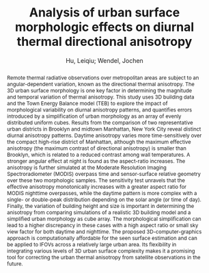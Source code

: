 ---
layout: technique
title: "Analysis of urban surface morphologic effects on diurnal thermal directional anisotropy"
classifications:
    system_type: "False"
    technique: "False"
    design_study: "False"
    evaluation: "False"
    data: "False"
    analysis: "True"
    generation: "False"
    curation_and_transformation: "False"
    management: "False"
    modeling: "True"
    urban_analysis: "True"
    visualization: "False"
    sunlight_access: "False"
    wind_ventilation: "False"
    view_impact: "False"
    energy: "False"
    damage_and_disaster_management: "False"
    climate: "True"
    sound: "False"
    property_cadastre: "False"
    other_use: "False"
    lookup: "False"
    browse: "True"
    locate: "False"
    explore: "False"
    identify: "False"
    compare: "True"
    summarize: "False"
    distribution: "True"
    trends: "True"
    outliers: "False"
    extremes: "False"
    features: "False"
    target_discovery: "False"
    target_access: "True"
    spatial_relation: "True"
    buildings: "True"
    streets: "True"
    nature: "False"
    uniform_discretization: "False"
    structural_subdivision: "True"
    univariate: "False"
    multivariate: "True"
    volumetric: "False"
    temporal: "True"
    sensing: "False"
    statistical: "False"
    simulation_based: "True"
    learning_based: "False"
    surveyed: "False"
    site: "False"
    block: "False"
    multi_block: "True"
    city: "False"
    va_wo_model: "False"
    post_model: "True"
    model_integrated: "False"
    assisted_models: "False"
    overlay: "False"
    embedded: "False"
    linked: "False"
    temporal_jx: "False"
    spatial_jx: "False"
    filter: "False"
    aggregate: "False"
    embed: "False"
    glyphs: "False"
    bar_charts: "True"
    scatterplots: "False"
    linegraphs: "True"
    matrix: "True"
    grid: "True"
    boxplot: "False"
    parallel_coordinates: "False"
    map_2d: "False"
    map_3d: "False"
    walking: "False"
    steering: "False"
    selection_based: "False"
    manipulation_based: "False"
    distortion: "False"
    ghosting: "False"
    culling: "False"
    birds_view: "False"
    multi_view: "False"
    assisted_steering: "False"
    other: "False"
    vr_cave: "False"
    ar: "False"
    desktop: "True"
    mobile: "False"
    case_study: "True"
    user_study: "False"
    statistical_evaluation: "False"
    expert_interviews: "False"
key: "3VDRYS8P"
item_type: "journalArticle"
publication_year: "2019"
author: "Hu, Leiqiu; Wendel, Jochen"
publication_title: "ISPRS Journal of Photogrammetry and Remote Sensing"
isbn: "nan"
issn: "09242716"
doi: "10.1016/j.isprsjprs.2018.12.004"
url_paper: "https://linkinghub.elsevier.com/retrieve/pii/S0924271618303332"
abstract_note: "nan"
date_added: "2023-01-30 00:08:53"
date_modified: "2023-01-30 00:08:53"
access_date: "2023-01-30 00:08:53"
pages: "1-12"
num_pages: "nan"
issue: "nan"
volume: "148.0"
number_of_volumes: "nan"
journal_abbreviation: "ISPRS Journal of Photogrammetry and Remote Sensing"
short_title: "nan"
series: "nan"
series_number: "nan"
series_text: "nan"
series_title: "nan"
publisher: "nan"
place: "nan"
language: "en"
rights: "nan"
type: "nan"
archive: "nan"
archive_location: "nan"
library_catalog: "DOI.org (Crossref)"
call_number: "nan"
extra: "nan"
notes: "nan"
link_attachments: "nan"
manual_tags: "nan"
automatic_tags: "nan"
editor: "nan"
series_editor: "nan"
translator: "nan"
contributor: "nan"
attorney_agent: "nan"
book_author: "nan"
cast_member: "nan"
commenter: "nan"
composer: "nan"
cosponsor: "nan"
counsel: "nan"
interviewer: "nan"
producer: "nan"
recipient: "nan"
reviewed_author: "nan"
scriptwriter: "nan"
words_by: "nan"
guest: "nan"
number: "nan"
edition: "nan"
running_time: "nan"
scale: "nan"
medium: "nan"
artwork_size: "nan"
filing_date: "nan"
application_number: "nan"
assignee: "nan"
issuing_authority: "nan"
country: "nan"
meeting_name: "nan"
conference_name: "nan"
court: "nan"
references: "nan"
reporter: "nan"
legal_status: "nan"
priority_numbers: "nan"
programming_language: "nan"
version: "nan"
system: "nan"
code: "nan"
code_number: "nan"
section: "nan"
session: "nan"
committee: "nan"
history: "nan"
legislative_body: "nan"
abstract: "Remote thermal radiative observations over metropolitan areas are subject to an angular-dependent variation, known as the directional thermal anisotropy. The 3D urban surface morphology is one key factor in determining the magnitude and temporal variation of thermal anisotropy. This study uses 3D building data and the Town Energy Balance model (TEB) to explore the impact of morphological variability on diurnal anisotropy patterns, and quantifies errors introduced by a simplification of urban morphology as an array of evenly distributed uniform cubes. Results from the comparison of two representative urban districts in Brooklyn and midtown Manhattan, New York City reveal distinct diurnal anisotropy patterns. Daytime anisotropy varies more time-sensitively over the compact high-rise district of Manhattan, although the maximum effective anisotropy (the maximum contrast of directional anisotropy) is smaller than Brooklyn, which is related to a reduced contrast among wall temperatures. A stronger angular effect at night is found as the aspect-ratio increases. The anisotropy is further simulated at the Moderate Resolution Imaging Spectroradiometer (MODIS) overpass time and sensor-surface relative geometry over these two morphologic samples. The sensitivity test unravels that the effective anisotropy monotonically increases with a greater aspect ratio for MODIS nighttime overpasses, while the daytime pattern is more complex with a single- or double-peak distribution depending on the solar angle (or time of day). Finally, the variation of building height and size is important in determining the anisotropy from comparing simulations of a realistic 3D building model and a simplified urban morphology as cube array. The morphological simplification can lead to a higher discrepancy in these cases with a high aspect ratio or small sky view factor for both daytime and nighttime. The proposed 3D-computer-graphics approach is computationally affordable for the seen surface estimation and can be applied to IFOVs across a relatively large urban area. Its flexibility in integrating various levels of 3D urban surface complexity makes it a promising tool for correcting the urban thermal anisotropy from satellite observations in the future."
---